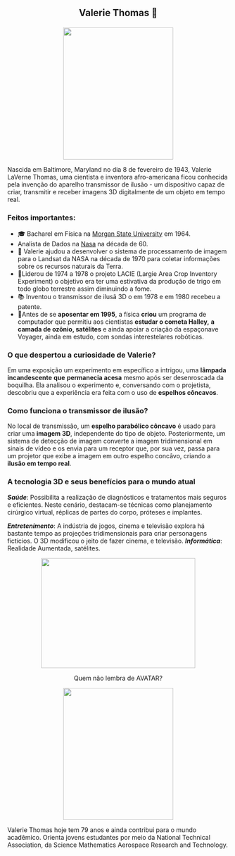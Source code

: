 ##  <p align="center"> Valerie Thomas :crown:</p>

<p align="center"><img src="https://upload.wikimedia.org/wikipedia/commons/thumb/8/82/Valerie_L._Thomas_standing_with_a_stack_of_early_Landsat_Computer_Compatible_Tapes.jpg/367px-Valerie_L._Thomas_standing_with_a_stack_of_early_Landsat_Computer_Compatible_Tapes.jpg" width="250" height="300" /></p>

Nascida em Baltimore, Maryland no dia 8 de fevereiro de 1943, Valerie LaVerne Thomas, uma cientista e inventora afro-americana ficou conhecida pela invenção do aparelho transmissor de ilusão - um dispositivo capaz de criar, transmitir e receber imagens 3D digitalmente de um objeto em tempo real.

### Feitos importantes:
*  :mortar_board: Bacharel em Física na [Morgan State University](https://www.britannica.com/topic/Morgan-State-University) em 1964.
* Analista de Dados na [Nasa](https://www.nasa.gov/) na década de 60.
* :satellite: Valerie  ajudou a desenvolver o sistema de processamento de imagem para o Landsat da NASA na década de 1970 para coletar informações sobre os recursos naturais da Terra.
* :seedling:Liderou de 1974 a 1978 o projeto LACIE (Largie Area Crop Inventory Experiment) o objetivo era ter uma estivativa da produção de trigo em todo globo terrestre assim diminuindo a fome.
* :books: Inventou o transmissor de ilusã 3D o em 1978 e em 1980 recebeu a patente.
* :rocket:Antes de se **aposentar em 1995**, a física **criou** um programa de computador que permitiu aos cientistas **estudar o cometa Halley,**  **a camada de ozônio, satélites** e ainda apoiar a criação da espaçonave Voyager, ainda em estudo, com sondas interestelares robóticas.
### O que despertou a curiosidade de Valerie?
Em uma exposição um experimento em específico a intrigou, uma **lâmpada incandescente**  **que**  **permanecia acesa** mesmo após ser desenroscada da boquilha. Ela analisou o experimento e, conversando com o projetista, descobriu que a experiência era feita com o uso de **espelhos côncavos**.
 
### Como funciona o transmissor de ilusão?
No local de transmissão, um **espelho parabólico côncavo** é usado ​​para criar uma **imagem 3D**, independente do tipo de objeto. Posteriormente, um sistema de detecção de imagem converte a imagem tridimensional em sinais de vídeo e os envia para um receptor que, por sua vez, passa para um projetor que exibe a imagem em outro espelho concâvo, criando a **ilusão em tempo real**.
### A tecnologia 3D e seus benefícios para o mundo atual
***Saúde***: Possibilita a realização de diagnósticos e tratamentos mais seguros e eficientes. Neste cenário, destacam-se técnicas como planejamento cirúrgico virtual, réplicas de partes do corpo, próteses e implantes.

***Entretenimento***: A indústria de jogos, cinema e televisão explora há bastante tempo as projeções tridimensionais para criar personagens fictícios. O 3D modificou o jeito de fazer cinema, e televisão.
***Informática***: Realidade Aumentada, satélites.

<p align="center"><img src="https://c.tenor.com/sjVi2TBf49QAAAAC/avatar-movie.gif" width="350" height="250"/></p>

<p align="center">Quem não lembra de AVATAR? 
 
<p align="center"><img src= "https://www.pacesconnection.com/fileSendAction/fcType/0/fcOid/511921641387094088/filePointer/511921641387094242/fodoid/511921641387094239/imageType/MEDIUM/inlineImage/true/mceclip0.png" width="250" height="300" ></p>
 
Valerie Thomas hoje tem 79 anos e ainda contribui para o mundo acadêmico. Orienta jovens estudantes por meio da National Technical Association, da Science Mathematics Aerospace Research and Technology.
 






